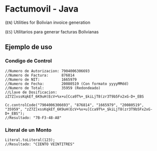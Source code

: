 # Factumovil - Java

(`EN`) Utilities for Bolivian invoice generation

(`ES`) Utilitarios para generar facturas Bolivianas

## Ejemplo de uso

### Condigo de Control

```
//Numero de Autorizacion: 7904006306693
//Numero de Factura:      876814
//Numero de NIT:          1665979
//Numero de Fecha:        20080519 (Con formato yyyyMMdd)
//Numero de Total:        35959 (Redondeado)
//Llave de Dosificacion:  zZ7Z]xssKqkEf_6K9uH(EcV+%x+u[Cca9T%+_$kiLjT8(zr3T9b5Fx2xG-D+_EBS

Cc.controlCode("7904006306693", "876814", "1665979", "20080519", "35959", "zZ7Z]xssKqkEf_6K9uH(EcV+%x+u[Cca9T%+_$kiLjT8(zr3T9b5Fx2xG-D+_EBS");
//Resultado: "7B-F3-48-A8"
```

### Literal de un Monto

```
Literal.toLiteral(123);
//Resultado: "CIENTO VEINTITRES"

```


